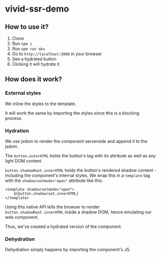 # vivid-ssr-demo

## How to use it?

1. Clone
2. Run `npm i`
3. Run `npm run dev`
4. Go to `http://localhost:3000` in your browser
5. See a hydrated button
6. Clicking it will hydrate it

## How does it work?

### External styles

We inline the styles to the template. 

It will work the same by importing the styles since this is a blocking process.

### Hydration

We use jsdom to render the component serverside and append it to the jsdom. 

The `button.outerHTML` holds the button's tag with its attribute as well as any light DOM content.

`button.shadowRoot.innerHTML` holds the button's rendered shadow content - including the component's internal styles. We wrap this in a `template` tag with the `shadowrootmode="open"` attribute like this:

```
<template shadowrootmode="open">
    ${button.shadowroot.innerHTML}
</template>
```
Using this native API tells the browser to render `button.shadowRoot.innerHTML` inside a shadow DOM, hence emulating our web component.

Thus, we've created a hydrated version of the component.

### Dehydration

Dehydration simply happens by importing the component's JS.

